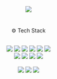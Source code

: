 <div align=left>
  <p align="center"> 
  <img src="https://mazassumnida.wtf/api/mini/generate_badge?boj=jhcho4785" />
  </p>
  
  #
  
  <p align="center"> 
   ⚙ Tech Stack <br><br>
  </p>
 <p align ="center"> 
 <img src="https://img.shields.io/badge/Java-007396.svg?style=flat-square&logo=OpenJDK&logoColor=white"/>
 <img src="https://img.shields.io/badge/SpringBoot-0ABF53?style=flat-square&logo=SpringBoot&logoColor=white"/>
 <img src="https://img.shields.io/badge/Maven-C71A36?style=flat-square&logo=Apache%20Maven&logoColor=white"/>  
 <img src="https://img.shields.io/badge/Dart-0175C2?style=flat-square&logo=Dart&logoColor=white"/>
 <img src="https://img.shields.io/badge/Flutter-02569B?style=flat-square&logo=Flutter&logoColor=white"/>
 <img src="https://img.shields.io/badge/Delphi-EE1F35?style=flat-square&logo=Delphi&logoColor=black"/>
  <br>
 <img src="https://img.shields.io/badge/MSSQL-CC2927?style=flat-square&logo=Microsoft%20SQL%20Server&logoColor=white"/>
 <img src="https://img.shields.io/badge/MariaDB-003545?style=flat-square&logo=MariaDB&logoColor=white"/>
 <img src="https://img.shields.io/badge/Oracle-F80000?style=flat-square&logo=Oracle&logoColor=white"/>  
 <img src="https://img.shields.io/badge/Firebase-FFCA28?style=flat-square&logo=Firebase&logoColor=white"/>  
 <br><br>
  <img src="https://img.shields.io/badge/IntelliJ-00274E?style=flat-square&logo=IntelliJ%20IDEA&logoColor=white"/>  
  <img src="https://img.shields.io/badge/VSCode-007ACC?style=flat-square&logo=Visual%20Studio%20Code&logoColor=white"/>
  <img src="https://img.shields.io/badge/GitHub-000000?style=flat-square&logo=GitHub&logoColor=white"/>
 <br><br>
<p align ="center">
  
</div>
